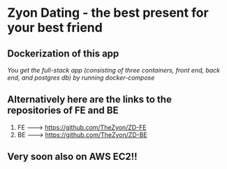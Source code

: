 
# Zyon Dating - the best present for your best friend

## Dockerization of this app

<i> You get the full-stack app (consisting of three containers, front end, back end, and postgres db) by running docker-compose </i>

## Alternatively here are the links to the repositories of FE and BE 

1. FE ---> https://github.com/TheZyon/ZD-FE
2. BE ---> https://github.com/TheZyon/ZD-BE

## Very soon also on AWS EC2!!